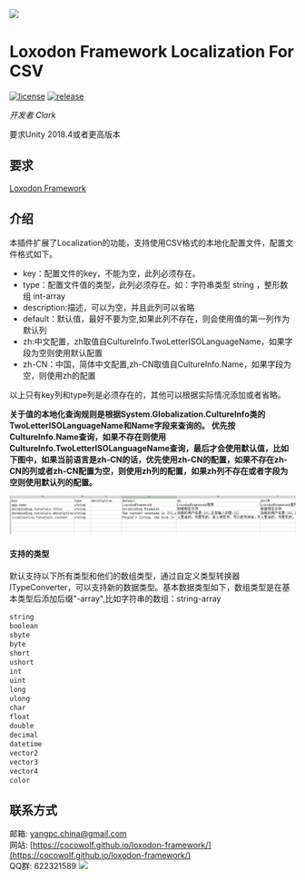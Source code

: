 ![](docs/images/icon.png)

# Loxodon Framework Localization For CSV

[![license](https://img.shields.io/badge/license-MIT-blue.png)](https://github.com/cocowolf/loxodon-framework-localization-for-csv/blob/master/LICENSE)
[![release](https://img.shields.io/badge/release-v1.0.0-blue.png)](https://github.com/cocowolf/loxodon-framework-localization-for-csv/releases)


*开发者 Clark*

要求Unity 2018.4或者更高版本

## 要求 ##

[Loxodon Framework](https://github.com/cocowolf/loxodon-framework)

## 介绍 ##

本插件扩展了Localization的功能，支持使用CSV格式的本地化配置文件，配置文件格式如下。

- key：配置文件的key，不能为空，此列必须存在。
- type：配置文件值的类型，此列必须存在。如：字符串类型 string ，整形数组 int-array
- description:描述，可以为空，并且此列可以省略
- default：默认值，最好不要为空,如果此列不存在，则会使用值的第一列作为默认列
- zh:中文配置，zh取值自CultureInfo.TwoLetterISOLanguageName，如果字段为空则使用默认配置
- zh-CN：中国，简体中文配置,zh-CN取值自CultureInfo.Name，如果字段为空，则使用zh的配置

以上只有key列和type列是必须存在的，其他可以根据实际情况添加或者省略。

**关于值的本地化查询规则是根据System.Globalization.CultureInfo类的TwoLetterISOLanguageName和Name字段来查询的。
优先按CultureInfo.Name查询，如果不存在则使用CultureInfo.TwoLetterISOLanguageName查询，最后才会使用默认值，比如下图中，如果当前语言是zh-CN的话，优先使用zh-CN的配置，如果不存在zh-CN的列或者zh-CN配置为空，则使用zh列的配置，如果zh列不存在或者字段为空则使用默认列的配置。**

![](Docs/csv.png)

#### 支持的类型 ####

 默认支持以下所有类型和他们的数组类型，通过自定义类型转换器ITypeConverter，可以支持新的数据类型。基本数据类型如下，数组类型是在基本类型后添加后缀"-array",比如字符串的数组：string-array

    string
    boolean
    sbyte
    byte
    short
    ushort
    int
    uint
    long
    ulong
    char
    float
    double
    decimal
    datetime
    vector2
    vector3
    vector4
    color


## 联系方式
邮箱: [yangpc.china@gmail.com](mailto:yangpc.china@gmail.com)   
网站: [https://cocowolf.github.io/loxodon-framework/](https://cocowolf.github.io/loxodon-framework/)  
QQ群: 622321589 [![](https://pub.idqqimg.com/wpa/images/group.png)](https:////shang.qq.com/wpa/qunwpa?idkey=71c1e43c24900ee84aeffc76fb67c0bacddc3f62a516fe80eae6b9521f872c59)
